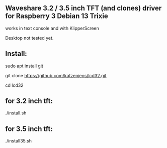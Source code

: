 ## Waveshare 3.2 / 3.5 inch TFT (and clones) driver for Raspberry 3 Debian 13 Trixie
works in text console and with KlipperScreen

Desktop not tested yet.

## Install:

sudo apt install git

git clone https://github.com/katzenjens/lcd32.git

cd lcd32
## for 3.2 inch tft:
./install.sh

## for 3.5 inch tft:
./install35.sh
